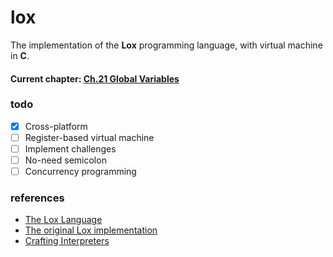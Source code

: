 # lox
The implementation of the **Lox** programming language, with virtual machine in **C**.

#### Current chapter: [Ch.21 Global Variables](http://www.craftinginterpreters.com/global-variables.html)

### todo
- [x] Cross-platform
- [ ] Register-based virtual machine
- [ ] Implement challenges
- [ ] No-need semicolon
- [ ] Concurrency programming

### references
- [The Lox Language](http://craftinginterpreters.com/the-lox-language.html)
- [The original Lox implementation](https://github.com/munificent/craftinginterpreters)
- [Crafting Interpreters](http://craftinginterpreters.com/)
